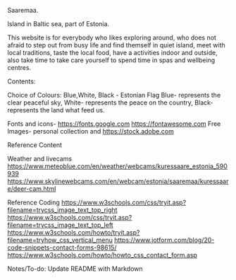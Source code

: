 Saaremaa.

Island in Baltic sea, part of Estonia.

This website is for everybody who likes exploring around, who does not afraid to step out from busy life and find themself in quiet island, meet with local traditions, taste the local food, have a activities indoor and outside, also take time to take care yourself to spend time in spas and wellbeing centres.

Contents:

Choice of Colours:
Blue,White, Black - Estonian Flag
Blue- represents the clear peaceful sky,
White- represents the peace on the country,
Black-  represents the land what feed us.

Fonts and icons-
https://fonts.google.com
https://fontawesome.com
Free Images-
personal collection and <https://stock.adobe.com>

Reference Content

Weather and livecams
https://www.meteoblue.com/en/weather/webcams/kuressaare_estonia_590939
https://www.skylinewebcams.com/en/webcam/estonia/saaremaa/kuressaare/deer-cam.html

Reference Coding
https://www.w3schools.com/css/tryit.asp?filename=trycss_image_text_top_right
https://www.w3schools.com/css/tryit.asp?filename=trycss_image_text_top_left
https://www.w3schools.com/howto/tryit.asp?filename=tryhow_css_vertical_menu
https://www.jotform.com/blog/20-code-snippets-contact-forms-98615/
https://www.w3schools.com/howto/howto_css_contact_form.asp

Notes/To-do:
Update README with Markdown
